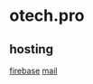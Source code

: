 # otech.pro

## hosting
[firebase](https://console.firebase.google.com/project/otech-pro-832ba/overview)
[mail](gmail.com)

